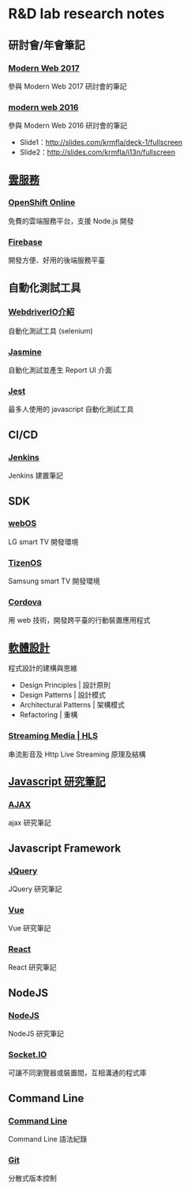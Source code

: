 # R&D lab research notes  
  
## 研討會/年會筆記

### [Modern Web 2017](conference/modern_web_2017.md)  
參與 Modern Web 2017 研討會的筆記

### [modern web 2016](conference/modern_web.md)  
參與 Modern Web 2016 研討會的筆記  
- Slide1：http://slides.com/krmfla/deck-1/fullscreen  
- Slide2：http://slides.com/krmfla/i13n/fullscreen  

## [雲服務](cloud)  

### [OpenShift Online](cloud/openshift-online.md)  
免費的雲端服務平台，支援 Node.js 開發

### [Firebase](firebase)  
開發方便、好用的後端服務平臺  

## 自動化測試工具

### [WebdriverIO介紹](test-automation/webdriverIO.md)  
自動化測試工具 (selenium)

### [Jasmine](test-automation/jasmine.md)  
自動化測試並產生 Report UI 介面  

### [Jest](test-automation/jest.md)
最多人使用的 javascript 自動化測試工具

## CI/CD  

### [Jenkins](cicd/jenkins)  
Jenkins 建置筆記  

## SDK

### [webOS](platform/WebOS.md)  
LG smart TV 開發環境

### [TizenOS](platform/TizenOS.md)  
Samsung smart TV 開發環境

### [Cordova](platform/cordova.md)  
用 web 技術，開發跨平臺的行動裝置應用程式  

## [軟體設計](software-design)  
程式設計的建構與思維  
- Design Principles | 設計原則  
- Design Patterns | 設計模式  
- Architectural Patterns | 架構模式  
- Refactoring | 重構  

### [Streaming Media | HLS](digital-media/README.md)  
串流影音及 Http Live Streaming 原理及結構  

## [Javascript 研究筆記](about-javascript)

### [AJAX](ajax)  
ajax 研究筆記

## Javascript Framework

### [JQuery](jquery)  
JQuery 研究筆記

### [Vue](vuejs)  
Vue 研究筆記

### [React](react)  
React 研究筆記

## NodeJS

### [NodeJS](nodejs)  
NodeJS 研究筆記  

### [Socket.IO](socket-io)  
可讓不同瀏覽器或裝置間，互相溝通的程式庫  

## Command Line

### [Command Line](cli)  
Command Line 語法紀錄  

### [Git](git)  
分散式版本控制
